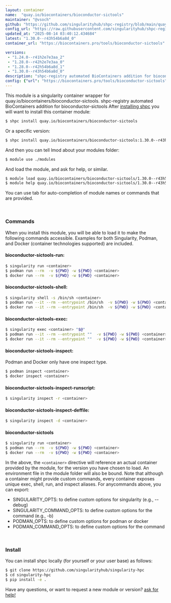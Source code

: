 ```yaml
---
layout: container
name:  "quay.io/biocontainers/bioconductor-sictools"
maintainer: "@vsoch"
github: "https://github.com/singularityhub/shpc-registry/blob/main/quay.io/biocontainers/bioconductor-sictools/container.yaml"
config_url: "https://raw.githubusercontent.com/singularityhub/shpc-registry/main/quay.io/biocontainers/bioconductor-sictools/container.yaml"
updated_at: "2025-08-14 03:40:12.434684"
latest: "1.30.0--r43h54b6a8d_0"
container_url: "https://biocontainers.pro/tools/bioconductor-sictools"

versions:
 - "1.24.0--r41h2e7e3aa_2"
 - "1.28.0--r42h2e7e3aa_0"
 - "1.28.0--r42h54b6a8d_1"
 - "1.30.0--r43h54b6a8d_0"
description: "shpc-registry automated BioContainers addition for bioconductor-sictools"
config: {"url": "https://biocontainers.pro/tools/bioconductor-sictools", "maintainer": "@vsoch", "description": "shpc-registry automated BioContainers addition for bioconductor-sictools", "latest": {"1.30.0--r43h54b6a8d_0": "sha256:042672110e0218e4b490d4960ff223e2dbda9dff41b66298dacb7dff7777eb99"}, "tags": {"1.24.0--r41h2e7e3aa_2": "sha256:67234c0323f65d7bf968da225b9f8bbba80f275e494ee1d4c95f9d86017e1292", "1.28.0--r42h2e7e3aa_0": "sha256:483bbcd0b8320523cbf0a97ad732e2b4fb8ca1c5f61e77945d9f8b3ab83dc123", "1.28.0--r42h54b6a8d_1": "sha256:1fc053ac6bdb907e413c5d5163eb5602ea3f66472386e04985a9cff0263e5e4d", "1.30.0--r43h54b6a8d_0": "sha256:042672110e0218e4b490d4960ff223e2dbda9dff41b66298dacb7dff7777eb99"}, "docker": "quay.io/biocontainers/bioconductor-sictools"}
---
```


This module is a singularity container wrapper for quay.io/biocontainers/bioconductor-sictools.
shpc-registry automated BioContainers addition for bioconductor-sictools
After [installing shpc](#install) you will want to install this container module:


```bash
$ shpc install quay.io/biocontainers/bioconductor-sictools
```

Or a specific version:

```bash
$ shpc install quay.io/biocontainers/bioconductor-sictools:1.30.0--r43h54b6a8d_0
```

And then you can tell lmod about your modules folder:

```bash
$ module use ./modules
```

And load the module, and ask for help, or similar.

```bash
$ module load quay.io/biocontainers/bioconductor-sictools/1.30.0--r43h54b6a8d_0
$ module help quay.io/biocontainers/bioconductor-sictools/1.30.0--r43h54b6a8d_0
```

You can use tab for auto-completion of module names or commands that are provided.

<br>

### Commands

When you install this module, you will be able to load it to make the following commands accessible.
Examples for both Singularity, Podman, and Docker (container technologies supported) are included.

#### bioconductor-sictools-run:

```bash
$ singularity run <container>
$ podman run --rm  -v ${PWD} -w ${PWD} <container>
$ docker run --rm  -v ${PWD} -w ${PWD} <container>
```

#### bioconductor-sictools-shell:

```bash
$ singularity shell -s /bin/sh <container>
$ podman run --it --rm --entrypoint /bin/sh  -v ${PWD} -w ${PWD} <container>
$ docker run --it --rm --entrypoint /bin/sh  -v ${PWD} -w ${PWD} <container>
```

#### bioconductor-sictools-exec:

```bash
$ singularity exec <container> "$@"
$ podman run --it --rm --entrypoint ""  -v ${PWD} -w ${PWD} <container> "$@"
$ docker run --it --rm --entrypoint ""  -v ${PWD} -w ${PWD} <container> "$@"
```

#### bioconductor-sictools-inspect:

Podman and Docker only have one inspect type.

```bash
$ podman inspect <container>
$ docker inspect <container>
```

#### bioconductor-sictools-inspect-runscript:

```bash
$ singularity inspect -r <container>
```

#### bioconductor-sictools-inspect-deffile:

```bash
$ singularity inspect -d <container>
```



#### bioconductor-sictools

```bash
$ singularity run <container>
$ podman run --rm  -v ${PWD} -w ${PWD} <container>
$ docker run --rm  -v ${PWD} -w ${PWD} <container>
```


In the above, the `<container>` directive will reference an actual container provided
by the module, for the version you have chosen to load. An environment file in the
module folder will also be bound. Note that although a container
might provide custom commands, every container exposes unique exec, shell, run, and
inspect aliases. For anycommands above, you can export:

 - SINGULARITY_OPTS: to define custom options for singularity (e.g., --debug)
 - SINGULARITY_COMMAND_OPTS: to define custom options for the command (e.g., -b)
 - PODMAN_OPTS: to define custom options for podman or docker
 - PODMAN_COMMAND_OPTS: to define custom options for the command

<br>

### Install

You can install shpc locally (for yourself or your user base) as follows:

```bash
$ git clone https://github.com/singularityhub/singularity-hpc
$ cd singularity-hpc
$ pip install -e .
```

Have any questions, or want to request a new module or version? [ask for help!](https://github.com/singularityhub/singularity-hpc/issues)